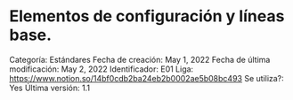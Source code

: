 # Elementos de configuración y líneas base.

Categoría: Estándares
Fecha de creación: May 1, 2022
Fecha de última modificación: May 2, 2022
Identificador: E01
Liga: https://www.notion.so/14bf0cdb2ba24eb2b0002ae5b08bc493
Se utiliza?: Yes
Última versión: 1.1